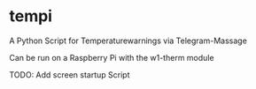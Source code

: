 # tempi
A Python Script for Temperaturewarnings via Telegram-Massage

Can be run on a Raspberry Pi with the w1-therm module

TODO: Add screen startup Script
